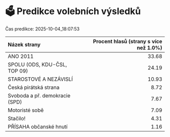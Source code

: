 # 🗳️ Predikce volebních výsledků

Čas predikce: 2025-10-04_18:07:53

| Názek strany                   |   Procent hlasů (strany s více než 1.0%) |
|:-------------------------------|-----------------------------------------:|
| ANO 2011                       |                                    33.68 |
| SPOLU (ODS, KDU-ČSL, TOP 09)   |                                    24.19 |
| STAROSTOVÉ A NEZÁVISLÍ         |                                    10.93 |
| Česká pirátská strana          |                                     8.72 |
| Svoboda a př. demokracie (SPD) |                                     7.67 |
| Motoristé sobě                 |                                     7.09 |
| Stačilo!                       |                                     4.31 |
| PŘÍSAHA občanské hnutí         |                                     1.16 |